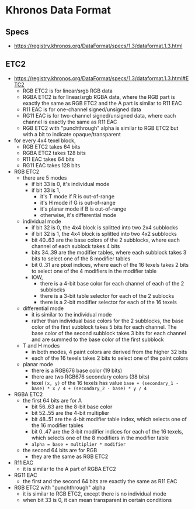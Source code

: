 Khronos Data Format
===================

## Specs

- <https://registry.khronos.org/DataFormat/specs/1.3/dataformat.1.3.html>

## ETC2

- <https://registry.khronos.org/DataFormat/specs/1.3/dataformat.1.3.html#ETC2>
  - RGB ETC2 is for linear/srgb RGB data
  - RGBA ETC2 is for linear/srgb RGBA data, where the RGB part is exactly the
    same as RGB ETC2 and the A part is similar to R11 EAC
  - R11 EAC is for one-channel signed/unsigned data
  - RG11 EAC is for two-channel signed/unsigned data, where each channel is
    exactly the same as R11 EAC
  - RGB ETC2 with "punchthrough" alpha is similar to RGB ETC2 but with a bit
    to indicate opaque/transparent
- for every 4x4 texel block,
  - RGB ETC2 takes 64 bits
  - RGBA ETC2 takes 128 bits
  - R11 EAC takes 64 bits
  - RG11 EAC takes 128 bits
- RGB ETC2
  - there are 5 modes
    - if bit 33 is 0, it's individual mode
    - if bit 33 is 1,
      - it's T mode if R is out-of-range
      - it's H mode if G is out-of-range
      - it's planar mode if B is out-of-range
      - otherwise, it's differential mode
  - individual mode
    - if bit 32 is 0, the 4x4 block is splitted into two 2x4 subblocks
    - if bit 32 is 1, the 4x4 block is splitted into two 4x2 subblocks
    - bit 40..63 are the base colors of the 2 subblocks, where each channel of
      each sublock takes 4 bits
    - bits 34..39 are the modifier tables, where each subblock takes 3 bits to
      select one of the 8 modifier tables
    - bit 0..31 are pixel indices, where each of the 16 texels takes 2 bits to
      select one of the 4 modifiers in the modifier table
    - IOW,
      - there is a 4-bit base color for each channel of each of the 2
        subblocks
      - there is a 3-bit table selector for each of the 2 sublocks
      - there is a 2-bit modifier selector for each of the 16 texels
  - differential mode
    - it is similar to the individual mode
    - rather than individual base colors for the 2 subblocks, the base color
      of the first subblock takes 5 bits for each channel.  The base color of
      the second subblock takes 3 bits for each channel and are summed to the
      base color of the first subblock
  - T and H modes
    - in both modes, 4 paint colors are derived from the higher 32 bits
    - each of the 16 texels takes 2 bits to select one of the paint colors
  - planar mode
    - there is a RGB676 base color (19 bits)
    - there are two RGB676 secondary colors (38 bits)
    - texel `(x, y)` of the 16 texels has value
      `base + (secondary_1 - base) * x / 4 + (secondary_2 - base) * y / 4`
- RGBA ETC2
  - the first 64 bits are for A
    - bit 56..63 are the 8-bit base color
    - bit 52..55 are the 4-bit multiplier
    - bit 48..51 are the 4-bit modifier table index, which selects one of the
      16 modifier tables
    - bit 0..47 are the 3-bit modifier indices for each of the 16 texels,
      which selects one of the 8 modifiers in the modifier table
    - `alpha = base + multiplier * modifier`
  - the second 64 bits are for RGB
    - they are the same as RGB ETC2
- R11 EAC
  - it is similar to the A part of RGBA ETC2
- RG11 EAC
  - the first and the second 64 bits are exactly the same as R11 EAC
- RGB ETC2 with "punchthrough" alpha
  - it is similar to RGB ETC2, except there is no individual mode
  - when bit 33 is 0, it can mean transparent in certain conditions
